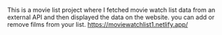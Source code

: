 This is a movie list project where I fetched movie watch list data from an external API and then displayed the data on the website. you can add or remove films from your list.                                       https://moviewatchlist1.netlify.app/     
 
